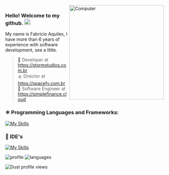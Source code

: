 <img src="https://raw.githubusercontent.com/MicaelliMedeiros/micaellimedeiros/master/image/computer-illustration.png" min-width="200px" max-width="200px" width="300px" align="right" alt="Computer">

### Hello! Welcome to my github. <img src="https://raw.githubusercontent.com/kaueMarques/kaueMarques/master/hi.gif" width="20px">

My name is Fabrício Aquiles, I have more than 6 years of experience with software development, see a little.

> 🤖 Developer at https://stormstudios.com.br <br/>
> 🛸 Director at https://spacefy.com.br <br/>
> 💼 Software Engineer at https://simplefinance.cloud

### ⚛️  Programming Languages and Frameworks:
[![My Skills](https://skillicons.dev/icons?i=java,typescript,spring,nestjs,prisma,mysql,redis,docker,aws)](https://skillicons.dev)

### 📃 IDE's
  [![My Skills](https://skillicons.dev/icons?i=idea,webstorm,pycharm,vscode)](https://skillicons.dev)
  
![profile] 
![languages]

[profile]: https://github-readme-stats.vercel.app/api?username=fabricioaquiles&show_icons=true&theme=omni&count_private=true&hide_border=true
[languages]: https://github-readme-stats.vercel.app/api/top-langs/?username=fabricioaquiles&theme=omni&layout=compact&hide_border=true

<p align="left"><img src="https://komarev.com/ghpvc/?username=fabricioaquiles&color=blue" alt="Dust profile views" /> </p>

